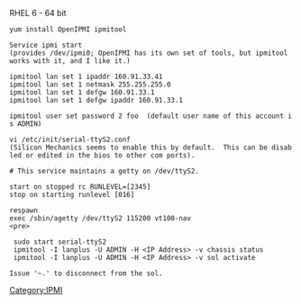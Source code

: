 RHEL 6 - 64 bit

`yum install OpenIPMI ipmitool`

`Service ipmi start  `
`(provides /dev/ipmi0; OpenIPMI has its own set of tools, but ipmitool works with it, and I like it.)`

`ipmitool lan set 1 ipaddr 160.91.33.41`\
`ipmitool lan set 1 netmask 255.255.255.0`\
`ipmitool lan set 1 defgw 160.91.33.1`\
`ipmitool lan set 1 defgw ipaddr 160.91.33.1`

`ipmitool user set password 2 foo  (default user name of this account is ADMIN)`

`vi /etc/init/serial-ttyS2.conf   `
`(Silicon Mechanics seems to enable this by default.  This can be disabled or edited in the bios to other com ports).`

    # This service maintains a getty on /dev/ttyS2.

    start on stopped rc RUNLEVEL=[2345]
    stop on starting runlevel [016]

    respawn
    exec /sbin/agetty /dev/ttyS2 115200 vt100-nav
    <pre>

     sudo start serial-ttyS2
     ipmitool -I lanplus -U ADMIN -H <IP Address> -v chassis status 
     ipmitool -I lanplus -U ADMIN -H <IP Address> -v sol activate

    Issue '~.' to disconnect from the sol.

<Category:IPMI>
